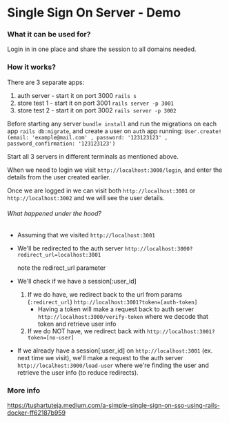 # Single Sign On Server - Demo

### What it can be used for?
Login in in one place and share the session to all domains needed.

### How it works?
There are 3 separate apps:
1. auth server - start it on port 3000 `rails s`
2. store test 1 - start it on port 3001 `rails server -p 3001`
3. store test 2 - start it on port 3002 `rails server -p 3002`
   
Before starting any server `bundle install` and run the migrations on each app `rails db:migrate`, and create a user on `auth` app running: `User.create!(email: 'example@mail.com' , password: '123123123' , password_confirmation: '123123123')`

Start all 3 servers in different terminals as mentioned above.

When we need to login we visit `http://localhost:3000/login`, and enter the details from the user created earlier.

Once we are logged in we can visit both `http://localhost:3001` or `http://localhost:3002` and we will see the user details.
###### What happened under the hood?
- Assuming that we visited `http://localhost:3001`
- We'll be redirected to the auth server `http://localhost:3000?redirect_url=localhost:3001`
  
  note the redirect_url parameter 
  
- We'll check if we have a session[:user_id]
  1. If we do have, we redirect back to the url from params (`:redirect_url`) `http://localhost:3001?token=[auth-token]`
     - Having a token will make a request back to auth server `http://localhost:3000/verify-token` where we decode that token and retrieve user info
  2. If we do NOT have, we redirect back with `http://localhost:3001?token=[no-user]`
    
- If we already have a session[:user_id] on `http://localhost:3001` (ex. next time we visit), we'll make a request to the auth server `http://localhost:3000/load-user` where we're finding the user and retrieve the user info (to reduce redirects).

### More info
https://tushartuteja.medium.com/a-simple-single-sign-on-sso-using-rails-docker-ff62187b959